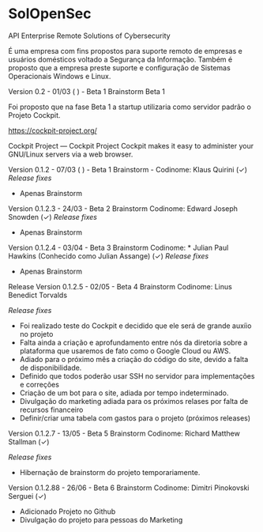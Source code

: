 # SolOpenSec
API Enterprise Remote Solutions of Cybersecurity 

É uma empresa com fins propostos para suporte remoto de empresas e usuários domésticos voltado a Segurança da Informação. 
Também é proposto que a empresa preste suporte e configuração de Sistemas Operacionais Windows e Linux.  

Version 0.2 - 01/03 ( ) - Beta 1 Brainstorm Beta 1 

Foi proposto que na fase Beta 1 a startup utilizaria como servidor padrão o Projeto Cockpit. 


https://cockpit-project.org/

Cockpit Project — Cockpit Project
Cockpit makes it easy to administer your GNU/Linux servers via a web browser. 

Version 0.1.2 - 07/03 ( ) - Beta 1 Brainstorm - Codinome:  Klaus Quirini  (✓) 
 *Release fixes*   
 - Apenas Brainstorm 


Version 0.1.2.3  - 24/03  - Beta 2 Brainstorm 
Codinome: Edward Joseph Snowden (✓) 
 *Release fixes*   
 - Apenas Brainstorm
 
 

Version 0.1.2.4 - 03/04  - Beta 3 Brainstorm 
Codinome: * Julian Paul Hawkins  (Conhecido como Julian Assange) (✓)
*Release fixes*   
 - Apenas Brainstorm


Release Version 0.1.2.5 - 02/05 - Beta 4  Brainstorm 
Codinome: Linus Benedict Torvalds 

*Release fixes* 

* Foi realizado teste do Cockpit e decidido que ele será de grande auxíio no projeto 
* Falta ainda a criação e aprofundamento entre nós da diretoria sobre a plataforma que usaremos de fato como o Google Cloud ou AWS. 
* Adiado para o próximo mês a criação do código do site, devido a falta de disponibilidade. 
* Definido que todos poderão usar SSH no servidor para implementações e correções 
* Criação de um bot para o site, adiada por tempo indeterminado. 
* Divulgação do marketing adiada para os próximos relases por falta de recursos financeiro
* Definir/criar uma tabela com gastos para o projeto (próximos releases) 


Version 0.1.2.7 - 13/05 - Beta 5 
Brainstorm 
Codinome:  Richard Matthew Stallman (✓)

*Release fixes* 
 - Hibernação de brainstorm do projeto temporariamente. 
 
 
 Version 0.1.2.88 - 26/06 - Beta 6 
 Brainstorm 
 Codinome: Dimitri Pinokovski Serguei (✓)
 
 - Adicionado Projeto no Github 
 - Divulgação do projeto para pessoas do Marketing
 



